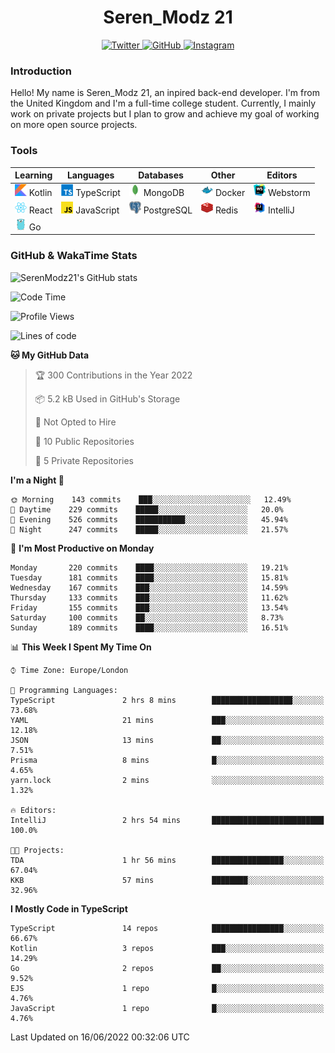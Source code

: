 <div align="center">
  <h1>Seren_Modz 21</h1>
  <a href="https://twitter.com/SerenModz21">
    <img alt="Twitter" src="https://img.shields.io/badge/twitter%20-%231DA1F2.svg?&style=for-the-badge&logo=Twitter&logoColor=white">
  </a>
  <a href="https://github.com/SerenModz21">
    <img alt="GitHub" src="https://img.shields.io/badge/github%20-%23121011.svg?&style=for-the-badge&logo=github&logoColor=white">
  </a>
  <a href="https://www.instagram.com/serenmodz21">
    <img alt="Instagram" src="https://img.shields.io/badge/instagram%20-%23E4405F.svg?&style=for-the-badge&logo=Instagram&logoColor=white">
  </a>
</div>

### Introduction

Hello! My name is Seren_Modz 21, an inpired back-end developer. I'm from the United Kingdom and I'm a full-time college student. Currently, I mainly work on private projects but I plan to grow and achieve my goal of working on more open source projects. 

### Tools

 **Learning**                                        | **Languages**                                               | **Databases**                                               | **Other**                                           | **Editors**                                                  
-----------------------------------------------------|-------------------------------------------------------------|-------------------------------------------------------------|-----------------------------------------------------|--------------------------------------------------------------
 <img width="19px" src="./assets/kotlin.svg"> Kotlin | <img width="19px" src="./assets/typescript.svg"> TypeScript | <img width="19px" src="./assets/mongodb.svg"> MongoDB       | <img width="19px" src="./assets/docker.svg"> Docker | <img width="19px" src="./assets/webstorm.svg"> Webstorm      
 <img width="19px" src="./assets/react.svg"> React   | <img width="19px" src="./assets/javascript.svg"> JavaScript | <img width="19px" src="./assets/postgresql.svg"> PostgreSQL | <img width="19px" src="./assets/redis.svg"> Redis   | <img width="19px" src="./assets/intellij-idea.svg"> IntelliJ
 <img width="19px" src="./assets/go.svg"> Go         |                                                             |                                                             |                                                     |                                                                                                               

### GitHub & WakaTime Stats

![SerenModz21's GitHub stats](https://github-readme-stats.vercel.app/api?username=SerenModz21&show_icons=true&theme=dark)

<!--START_SECTION:waka-->
![Code Time](http://img.shields.io/badge/Code%20Time-1%2C374%20hrs%2016%20mins-blue)

![Profile Views](http://img.shields.io/badge/Profile%20Views-5-blue)

![Lines of code](https://img.shields.io/badge/From%20Hello%20World%20I%27ve%20Written-13%20Thousand%20lines%20of%20code-blue)

**🐱 My GitHub Data** 

> 🏆 300 Contributions in the Year 2022
 > 
> 📦 5.2 kB Used in GitHub's Storage 
 > 
> 🚫 Not Opted to Hire
 > 
> 📜 10 Public Repositories 
 > 
> 🔑 5 Private Repositories  
 > 
**I'm a Night 🦉** 

```text
🌞 Morning    143 commits    ███░░░░░░░░░░░░░░░░░░░░░░   12.49% 
🌆 Daytime    229 commits    █████░░░░░░░░░░░░░░░░░░░░   20.0% 
🌃 Evening    526 commits    ███████████░░░░░░░░░░░░░░   45.94% 
🌙 Night      247 commits    █████░░░░░░░░░░░░░░░░░░░░   21.57%

```
📅 **I'm Most Productive on Monday** 

```text
Monday       220 commits    ████░░░░░░░░░░░░░░░░░░░░░   19.21% 
Tuesday      181 commits    ████░░░░░░░░░░░░░░░░░░░░░   15.81% 
Wednesday    167 commits    ███░░░░░░░░░░░░░░░░░░░░░░   14.59% 
Thursday     133 commits    ███░░░░░░░░░░░░░░░░░░░░░░   11.62% 
Friday       155 commits    ███░░░░░░░░░░░░░░░░░░░░░░   13.54% 
Saturday     100 commits    ██░░░░░░░░░░░░░░░░░░░░░░░   8.73% 
Sunday       189 commits    ████░░░░░░░░░░░░░░░░░░░░░   16.51%

```


📊 **This Week I Spent My Time On** 

```text
⌚︎ Time Zone: Europe/London

💬 Programming Languages: 
TypeScript               2 hrs 8 mins        ██████████████████░░░░░░░   73.68% 
YAML                     21 mins             ███░░░░░░░░░░░░░░░░░░░░░░   12.18% 
JSON                     13 mins             ██░░░░░░░░░░░░░░░░░░░░░░░   7.51% 
Prisma                   8 mins              █░░░░░░░░░░░░░░░░░░░░░░░░   4.65% 
yarn.lock                2 mins              ░░░░░░░░░░░░░░░░░░░░░░░░░   1.32%

🔥 Editors: 
IntelliJ                 2 hrs 54 mins       █████████████████████████   100.0%

🐱‍💻 Projects: 
TDA                      1 hr 56 mins        ████████████████░░░░░░░░░   67.04% 
KKB                      57 mins             ████████░░░░░░░░░░░░░░░░░   32.96%

```

**I Mostly Code in TypeScript** 

```text
TypeScript               14 repos            ████████████████░░░░░░░░░   66.67% 
Kotlin                   3 repos             ███░░░░░░░░░░░░░░░░░░░░░░   14.29% 
Go                       2 repos             ██░░░░░░░░░░░░░░░░░░░░░░░   9.52% 
EJS                      1 repo              █░░░░░░░░░░░░░░░░░░░░░░░░   4.76% 
JavaScript               1 repo              █░░░░░░░░░░░░░░░░░░░░░░░░   4.76%

```



 Last Updated on 16/06/2022 00:32:06 UTC
<!--END_SECTION:waka-->
